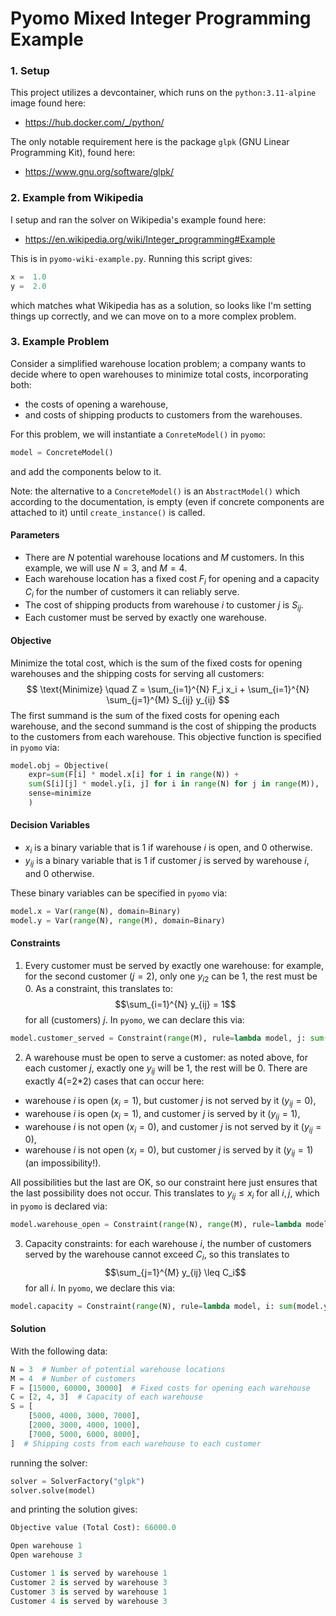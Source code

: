 # Pyomo Mixed Integer Programming Example

### 1. Setup 

This project utilizes a devcontainer, which runs on the `python:3.11-alpine` image found here:
- https://hub.docker.com/_/python/ 

The only notable requirement here is the package `glpk` (GNU Linear Programming Kit), found here:
- https://www.gnu.org/software/glpk/

### 2. Example from Wikipedia

I setup and ran the solver on Wikipedia's example found here:
- https://en.wikipedia.org/wiki/Integer_programming#Example

This is in `pyomo-wiki-example.py`. Running this script gives:
```python
x =  1.0
y =  2.0
```
which matches what Wikipedia has as a solution, so looks like I'm setting things up correctly, and we can move on to a more complex problem.

### 3. Example Problem

Consider a simplified warehouse location problem; a company wants to decide where to open warehouses to minimize total costs, incorporating both: 
- the costs of opening a warehouse, 
- and costs of shipping products to customers from the warehouses.

For this problem, we will instantiate a `ConreteModel()` in `pyomo`:
```python
model = ConcreteModel()
```
and add the components below to it. 

Note: the alternative to a `ConcreteModel()` is an `AbstractModel()` which according to the documentation, is empty (even if concrete components are attached to it) until `create_instance()` is called. 

#### Parameters
- There are $N$ potential warehouse locations and $M$ customers. In this example, we will use $N=3$, and $M=4$.
- Each warehouse location has a fixed cost $F_i$ for opening and a capacity $C_i$ for the number of customers it can reliably serve.
- The cost of shipping products from warehouse $i$ to customer $j$ is $S_{ij}$.
- Each customer must be served by exactly one warehouse.
  
#### Objective
Minimize the total cost, which is the sum of the fixed costs for opening warehouses and the shipping costs for serving all customers:
$$
\text{Minimize} \quad Z = \sum_{i=1}^{N} F_i x_i + \sum_{i=1}^{N} \sum_{j=1}^{M} S_{ij} y_{ij}
$$
The first summand is the sum of the fixed costs for opening each warehouse, and the second summand is the cost of shipping the products to the customers from each warehouse. This objective function is specified in `pyomo` via:
```python
model.obj = Objective(
    expr=sum(F[i] * model.x[i] for i in range(N)) + 
    sum(S[i][j] * model.y[i, j] for i in range(N) for j in range(M)),
    sense=minimize
    )
```

#### Decision Variables
- $x_i$ is a binary variable that is 1 if warehouse $i$ is open, and 0 otherwise.
- $y_{ij}$ is a binary variable that is 1 if customer $j$ is served by warehouse $i$, and 0 otherwise.

These binary variables can be specified in `pyomo` via:
```python
model.x = Var(range(N), domain=Binary)
model.y = Var(range(N), range(M), domain=Binary)
```


#### Constraints
1. Every customer must be served by exactly one warehouse: for example, for the second customer ($j=2$), only one $y_{i2}$ can be 1, the rest must be 0. As a constraint, this translates to: $$\sum_{i=1}^{N} y_{ij} = 1$$ for all (customers) $j$. In `pyomo`, we can declare this via:
```python
model.customer_served = Constraint(range(M), rule=lambda model, j: sum(model.y[i, j] for i in range(N)) == 1)
```
2. A warehouse must be open to serve a customer: as noted above, for each customer $j$, exactly one $y_{ij}$ will be 1, the rest will be 0. There are exactly 4(=2*2) cases that can occur here:
- warehouse $i$ is open ($x_i=1$), but customer $j$ is not served by it ($y_{ij}=0$),
- warehouse $i$ is open ($x_i=1$), and customer $j$ is served by it ($y_{ij}=1$),
- warehouse $i$ is not open ($x_i=0$), and customer $j$ is not served by it ($y_{ij}=0$),
- warehouse $i$ is not open ($x_i=0$), but customer $j$ is served by it ($y_{ij}=1$) (an impossibility!).

All possibilities but the last are OK, so our constraint here just ensures that the last possibility does not occur. This translates to $y_{ij} \leq x_i$ for all $i, j$, which in `pyomo` is declared via:
```python
model.warehouse_open = Constraint(range(N), range(M), rule=lambda model, i, j: model.y[i, j] <= model.x[i])
```
3. Capacity constraints: for each warehouse $i$, the number of customers served by the warehouse cannot exceed $C_i$, so this translates to $$\sum_{j=1}^{M} y_{ij} \leq C_i$$ for all $i$. In `pyomo`, we declare this via:
```python
model.capacity = Constraint(range(N), rule=lambda model, i: sum(model.y[i, j] for j in range(M)) <= C[i])
```

#### Solution

With the following data:
```python
N = 3  # Number of potential warehouse locations
M = 4  # Number of customers
F = [15000, 60000, 30000]  # Fixed costs for opening each warehouse
C = [2, 4, 3]  # Capacity of each warehouse
S = [
    [5000, 4000, 3000, 7000],
    [2000, 3000, 4000, 1000],
    [7000, 5000, 6000, 8000],
]  # Shipping costs from each warehouse to each customer
```
running the solver:
```python
solver = SolverFactory("glpk")
solver.solve(model)
```
and printing the solution gives:
```python
Objective value (Total Cost): 66000.0

Open warehouse 1
Open warehouse 3

Customer 1 is served by warehouse 1
Customer 2 is served by warehouse 3
Customer 3 is served by warehouse 1
Customer 4 is served by warehouse 3
```

